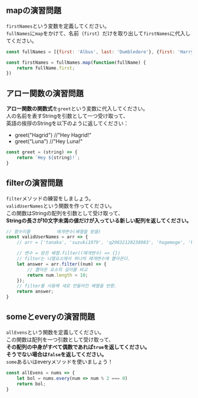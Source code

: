 ## mapの演習問題

`firstNames`という変数を定義してください。  
`fullNames`に`map`をかけて、名前（`first`）だけを取り出して`firstNames`に代入してください。  


```js
const fullNames = [{first: 'Albus', last: 'Dumbledore'}, {first: 'Harry', last: 'Potter'}, {first: 'Hermione', last: 'Granger'}, {first: 'Ron', last: 'Weasley'}, {first: 'Rubeus', last: 'Hagrid'}, {first: 'Minerva', last: 'McGonagall'}, {first: 'Severus', last: 'Snape'}];

const firstNames = fullNames.map(function(fullName) {
    return fullName.first;
})
```

## アロー関数の演習問題

**アロー関数の関数式**を`greet`という変数に代入してください。  
人の名前を表すStringを引数として一つ受け取って、  
英語の挨拶のStringを以下のように返してください：  

- greet("Hagrid") //"Hey Hagrid!" 
- greet("Luna") //"Hey Luna!"

```js
const greet = (string) => {
    return `Hey ${string}!`;
}
```

## filterの演習問題

`filter`メソッドの練習をしましょう。  
`validUserNames`という関数を作ってください。  
この関数はStringの配列を引数として受け取って、  
**Stringの長さが10文字未満の値だけが入っている新しい配列を返してください。**  

```js
// 함수이름          매개변수(배열을 받을)
const validUserNames = arr => {
    // arr = ['tanaka', 'suzuki1979', 'q29832128238983', 'hogemoge', 'kimetsu']

    // 변수 = 받은 배열.filter((매개변수) => {})
    // filter는 나열요소에서 하나씩 매개변수에 뽑아온다.
    let answer = arr.filter((num) => {
        // 뽑아온 요소의 길이를 비교
        return num.length < 10;
    });
    // filter를 사용해 새로 만들어진 배열을 반환.
    return answer;
}
```

## someとeveryの演習問題

`allEvens`という関数を定義してください。  
この関数は配列を一つ引数として受け取って、  
**その配列の中身がすべて偶数であれば`true`を返してください。**  
**そうでない場合は`false`を返してください。**  
`some`あるいはeveryメソッドを使いましょう！  

```js
const allEvens = nums => {
    let bol = nums.every(num => num % 2 === 0)
    return bol;
}
```